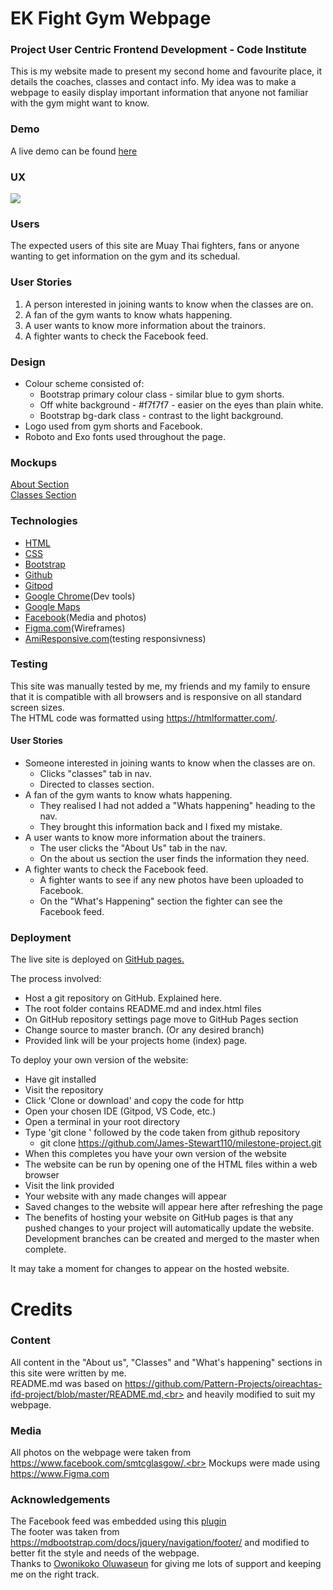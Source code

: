 # EK Fight Gym Webpage #
### Project User Centric Frontend Development - Code Institute ###

This is my website made to present my second home and favourite place, it details the coaches, classes and contact info.
My idea was to make a webpage to easily display important information that anyone not familiar with the gym 
might want to know.

### Demo ###
A live demo can be found <a href="https://james-stewart110.github.io/milestone-project/">here</a>

### UX ###
<img src="https://github.com/James-Stewart110/milestone-project/blob/master/mockups/ux-image-2.png">

### Users ###
The expected users of this site are Muay Thai fighters, fans or anyone wanting to get information on
the gym and its schedual.

### User Stories ###
1. A person interested in joining wants to know when the classes are on.<br>
2. A fan of the gym wants to know whats happening.<br>
3. A user wants to know more information about the trainors.<br>
4. A fighter wants to check the Facebook feed.<br>

### Design ###
* Colour scheme consisted of:<br>
  * Bootstrap primary colour class - similar blue to gym shorts.<br>
  * Off white background - #f7f7f7 - easier on the eyes than plain white.<br>
  * Bootstrap bg-dark class - contrast to the light background.<br>
* Logo used from gym shorts and Facebook.<br>
* Roboto and Exo fonts used throughout the page.<br>

### Mockups ###
<a href="https://www.figma.com/file/mfFqI6RbIO5u7GqHcGhVII/Untitled?node-id=0%3A1" target="_blank">About Section</a><br>
<a href="https://www.figma.com/file/mfFqI6RbIO5u7GqHcGhVII/Untitled?node-id=2%3A7" target="_blank">Classes Section</a><br>

### Technologies ###
* <a href="https://en.wikipedia.org/wiki/HTML">HTML</a>
* <a href="https://en.wikipedia.org/wiki/Cascading_Style_Sheets">CSS</a>
* <a href="https://getbootstrap.com/docs/4.4/getting-started/introduction/">Bootstrap</a>
* <a href="https://github.com/">Github</a>
* <a href="https://www.gitpod.io/">Gitpod</a>
* <a href="https://www.google.com/chrome/">Google Chrome</a>(Dev tools)
* <a href="https://www.google.com/maps">Google Maps</a>
* <a href="https://www.facebook.com/smtcglasgow/">Facebook</a>(Media and photos)
* <a href="https://www.figma.com/">Figma.com</a>(Wireframes)
* <a href="http://ami.responsivedesign.is/">AmiResponsive.com</a>(testing responsivness)

### Testing ###
This site was manually tested by me, my friends and my family to ensure that it is compatible with all browsers 
and is responsive on all standard screen sizes.<br>
The HTML code was formatted using https://htmlformatter.com/.

<h4>User Stories</h4>

* Someone interested in joining wants to know when the classes are on.
  * Clicks "classes" tab in nav.
  * Directed to classes section.
* A fan of the gym wants to know whats happening.
  * They realised I had not added a "Whats happening" heading to the nav.
  * They brought this information back and I fixed my mistake.
* A user wants to know more information about the trainers.
  * The user clicks the "About Us" tab in the nav.
  * On the about us section the user finds the information they need.
* A fighter wants to check the Facebook feed.
  * A fighter wants to see if any new photos have been uploaded to Facebook.
  * On the "What's Happening" section the fighter can see the Facebook feed.


### Deployment ###
The live site is deployed on <a href="https://james-stewart110.github.io/milestone-project/">GitHub pages.</a>

The process involved:

- Host a git repository on GitHub. Explained here.<br>
- The root folder contains README.md and index.html files<br>
- On GitHub repository settings page move to GitHub Pages section<br>
- Change source to master branch. (Or any desired branch)<br>
- Provided link will be your projects home (index) page.<br>

To deploy your own version of the website:<br>

- Have git installed<br>
- Visit the repository<br>
- Click 'Clone or download' and copy the code for http<br>
- Open your chosen IDE (Gitpod, VS Code, etc.)<br>
- Open a terminal in your root directory<br>
- Type 'git clone ' followed by the code taken from github repository<br>
  - git clone https://github.com/James-Stewart110/milestone-project.git<br>
- When this completes you have your own version of the website<br>
- The website can be run by opening one of the HTML files within a web browser<br>
- Visit the link provided<br>
- Your website with any made changes will appear<br>
- Saved changes to the website will appear here after refreshing the page<br>
- The benefits of hosting your website on GitHub pages is that any pushed changes to your project will automatically update the website. Development branches can be created and merged to the master when complete.<br>

It may take a moment for changes to appear on the hosted website.<br>

# Credits #
### Content ###
All content in the "About us", "Classes" and "What's happening" sections in this site were written by me.<br>
README.md was based on https://github.com/Pattern-Projects/oireachtas-ifd-project/blob/master/README.md,<br>
and heavily modified to suit my webpage.

### Media ###
All photos on the webpage were taken from https://www.facebook.com/smtcglasgow/.<br>
Mockups were made using https://www.Figma.com<br>

### Acknowledgements ###
The Facebook feed was embedded using this <a href="https://developers.facebook.com/docs/plugins/page-plugin/">plugin</a><br>
The footer was taken from https://mdbootstrap.com/docs/jquery/navigation/footer/ and modified to better fit the 
style and needs of the webpage.<br>
Thanks to <a href="https://www.linkedin.com/in/oluwaseun-owonikoko-190318135/" target="_blank">Owonikoko Oluwaseun</a> for giving me lots of support and keeping me on the right track.

